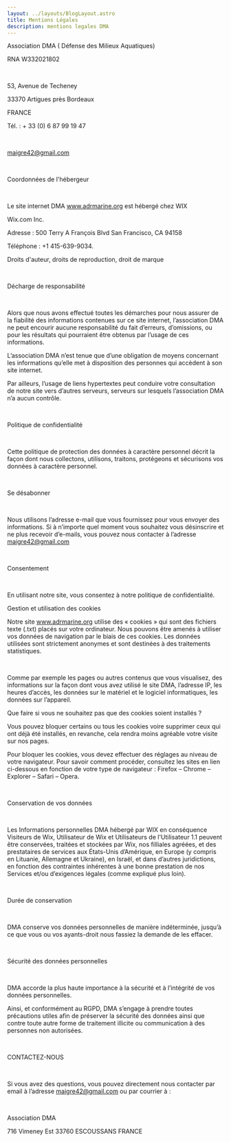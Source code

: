 ```yaml
---
layout: ../layouts/BlogLayout.astro
title: Mentions Légales
description: mentions legales DMA
---
```


Association DMA ( Défense des Milieux Aquatiques)

​RNA W332021802

​

53, Avenue de Techeney 

33370 Artigues près Bordeaux 

FRANCE

​Tél. : + 33 (0) 6 87 99 19 47

​​

maigre42@gmail.com

​

Coordonnées de l'hébergeur

​

Le site internet DMA www.adrmarine.org est hébergé chez WIX

Wix.com Inc.

Adresse : 500 Terry A François Blvd San Francisco, CA 94158 

Téléphone : +1 415-639-9034. 

Droits d'auteur, droits de reproduction, droit de marque

​

Décharge de responsabilité

​

Alors que nous avons effectué toutes les démarches pour nous assurer de la fiabilité des informations contenues sur ce site internet, l’association DMA ne peut encourir aucune responsabilité du fait d’erreurs, d’omissions, ou pour les résultats qui pourraient être obtenus par l’usage de ces informations.

L’association DMA n’est tenue que d’une obligation de moyens concernant les informations qu’elle met à disposition des personnes qui accèdent à son site internet.

Par ailleurs, l’usage de liens hypertextes peut conduire votre consultation de notre site vers d’autres serveurs, serveurs sur lesquels l’association DMA n’a aucun contrôle.

​

Politique de confidentialité

​

Cette politique de protection des données à caractère personnel décrit la façon dont nous collectons, utilisons, traitons, protégeons et sécurisons vos données à caractère personnel.

​

Se désabonner

​

Nous utilisons l’adresse e-mail que vous fournissez pour vous envoyer des informations. Si à n’importe quel moment vous souhaitez vous désinscrire et ne plus recevoir d’e-mails, vous pouvez nous contacter à l’adresse maigre42@gmail.com

​

Consentement

​

En utilisant notre site, vous consentez à notre politique de confidentialité.

Gestion et utilisation des cookies

Notre site www.adrmarine.org utilise des « cookies » qui sont des fichiers texte (.txt) placés sur votre ordinateur. Nous pouvons être amenés à utiliser vos données de navigation par le biais de ces cookies. Les données utilisées sont strictement anonymes et sont destinées à des traitements statistiques.

​

Comme par exemple les pages ou autres contenus que vous visualisez, des informations sur la façon dont vous avez utilisé le site DMA, l’adresse IP, les heures d’accès, les données sur le matériel et le logiciel informatiques, les données sur l’appareil.

 

Que faire si vous ne souhaitez pas que des cookies soient installés ?

Vous pouvez bloquer certains ou tous les cookies voire supprimer ceux qui ont déjà été installés, en revanche, cela rendra moins agréable votre visite sur nos pages.

Pour bloquer les cookies, vous devez effectuer des réglages au niveau de votre navigateur. Pour savoir comment procéder, consultez les sites en lien ci-dessous en fonction de votre type de navigateur : Firefox – Chrome  – Explorer  – Safari  – Opera.

​

Conservation de vos données

​

Les Informations personnelles DMA hébergé par WIX en conséquence Visiteurs de Wix, Utilisateur de Wix et Utilisateurs de l'Utilisateur 1.1 peuvent être conservées, traitées et stockées par Wix, nos filliales agréées, et des prestataires de services aux États-Unis d’Amérique, en Europe (y compris en Lituanie, Allemagne et Ukraine), en Israël, et dans d’autres juridictions, en fonction des contraintes inhérentes à une bonne prestation de nos Services et/ou d’exigences légales (comme expliqué plus loin).

​

Durée de conservation

​

DMA conserve vos données personnelles de manière indéterminée, jusqu’à ce que vous ou vos ayants-droit nous fassiez la demande de les effacer.

​

Sécurité des données personnelles

​

DMA accorde la plus haute importance à la sécurité et à l’intégrité de vos données personnelles.

Ainsi, et conformément au RGPD, DMA s’engage à prendre toutes précautions utiles afin de préserver la sécurité des données ainsi que contre toute autre forme de traitement illicite ou communication à des personnes non autorisées.

​

CONTACTEZ-NOUS

​

Si vous avez des questions, vous pouvez directement nous contacter par email à l’adresse maigre42@gmail.com ou par courrier à :

​

Association DMA

716 Vimeney Est 33760 ESCOUSSANS FRANCE